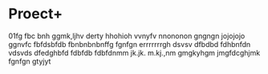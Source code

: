 # Proect+

01fg
fbc bnh
ggmk,ljhv
derty
hhohioh
vvnyfv
nnononon
gngngn
jojojojo
ggnvfc
fbfdsbfdb
fbnbnbnbnffg
fgnfgn
errrrrrrgh
dsvsv
dfbdbd
fdhbnfdn
vdsvds
dfedghbfd
fdbfdb
fdbfdnmm
jk.jk.
m.kj.,nm
gmgkyhgm
jmgfdcghjmk
fgnfgn
gtyjyt
